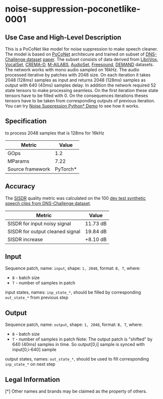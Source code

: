 # noise-suppression-poconetlike-0001

## Use Case and High-Level Description

This is a PoCoNet like model for noise suppression to make speech cleaner.
The model is based on [PoCoNet](https://arxiv.org/abs/2008.04470) architecure and trained on subset of [DNS-Challenge dataset](https://github.com/microsoft/DNS-Challenge/blob/master/README.md#dataset-licenses) [paper](https://arxiv.org/abs/2101.01902). The subset consists of data derived from [LibriVox](https://librivox.org/),  [VocalSet](https://zenodo.org/record/1203819#.YKZq3b5LiF4), [CREMA-D](https://github.com/CheyneyComputerScience/CREMA-D), [M-AILABS](https://www.caito.de/2019/01/the-m-ailabs-speech-dataset), [AudioSet](https://research.google.com/audioset/download.html), [Freesound](https://freesound.org/), [DEMAND](https://zenodo.org/record/1227121#.YKZtZb5LiF5) datasets.
The network works with mono audio sampled on 16kHz.
The audio processed iterative by patches with 2048 size.
On each iteration it takes 2048 (128ms) samples as input and returns 2048 (128ms) samples as output with 640 (40ms) samples delay.
In addition the network required 52 state tensors to make processing seamless.
On the first iteration these state tensors have to be filled with 0.
On the consequences iterations theses tensors have to be taken from corresponding outputs of previous iteration.
You can try [Noise Suppression Python\* Demo](../../../demos/noise_suppression_demo/python/README.md) to see how it works.

## Specification

to process 2048 samples that is 128ms for 16kHz

| Metric            | Value                 |
|-------------------|-----------------------|
| GOps              | 1.2                   |
| MParams           | 7.22                  |
| Source framework  | PyTorch\*             |
## Accuracy

The [SISDR](https://arxiv.org/abs/1811.02508) quality metric was calculated on the 100 [dev test synthetic speech clips from DNS-Challenge dataset](https://github.com/microsoft/DNS-Challenge/tree/icassp2021-final/datasets/ICASSP_dev_test_set/track_1/synthetic).


| Metric                          | Value         |
|---------------------------------|---------------|
| SISDR for input noisy signal    |    11.73   dB |
| SISDR for output cleaned signal |    19.84   dB |
| SISDR increase                  |    +8.10   dB |


## Input

Sequence patch, name: `input`, shape: `1, 2048`, format: `B, T`, where:

 - `B` - batch size
 - `T` - number of samples in patch

input states, names: `inp_state_*`, should be filled by corresponding `out_state_*` from previous step

## Output

Sequence patch, name: `output`, shape: `1, 2048`, format: `B, T`, where:

 - `B` - batch size
 - `T` - number of samples in patch
Note: The output patch is "shifted" by 640 (40ms) samples in time. So output[0,i] sample is synced with input[0,i-640] sample

output states, names: `out_state_*`, should be used to fill corresponding `inp_state_*` on next step

## Legal Information
[*] Other names and brands may be claimed as the property of others.
